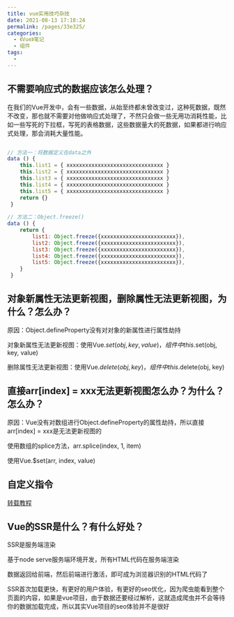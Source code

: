 ```yaml
---
title: vue实用技巧杂技
date: 2021-08-13 17:18:24
permalink: /pages/33e325/
categories:
  - 《Vue》笔记
  - 组件
tags:
  - 
---
```


## 不需要响应式的数据应该怎么处理？

在我们的Vue开发中，会有一些数据，从始至终都未曾改变过，这种死数据，既然不改变，那也就不需要对他做响应式处理了，不然只会做一些无用功消耗性能，比如一些写死的下拉框，写死的表格数据，这些数据量大的死数据，如果都进行响应式处理，那会消耗大量性能。

```js

// 方法一：将数据定义在data之外
data () {
    this.list1 = { xxxxxxxxxxxxxxxxxxxxxxxxxxxxxxx }
    this.list2 = { xxxxxxxxxxxxxxxxxxxxxxxxxxxxxxx }
    this.list3 = { xxxxxxxxxxxxxxxxxxxxxxxxxxxxxxx }
    this.list4 = { xxxxxxxxxxxxxxxxxxxxxxxxxxxxxxx }
    this.list5 = { xxxxxxxxxxxxxxxxxxxxxxxxxxxxxxx }
    return {}
 }
    
// 方法二：Object.freeze()
data () {
    return {
        list1: Object.freeze({xxxxxxxxxxxxxxxxxxxxxxxx}),
        list2: Object.freeze({xxxxxxxxxxxxxxxxxxxxxxxx}),
        list3: Object.freeze({xxxxxxxxxxxxxxxxxxxxxxxx}),
        list4: Object.freeze({xxxxxxxxxxxxxxxxxxxxxxxx}),
        list5: Object.freeze({xxxxxxxxxxxxxxxxxxxxxxxx}),
    }
 }

```

## 对象新属性无法更新视图，删除属性无法更新视图，为什么？怎么办？

原因：Object.defineProperty没有对对象的新属性进行属性劫持

对象新属性无法更新视图：使用Vue.$set(obj, key, value)，组件中this.$set(obj, key, value)

删除属性无法更新视图：使用Vue.$delete(obj, key)，组件中this.$delete(obj, key)


## 直接arr[index] = xxx无法更新视图怎么办？为什么？怎么办？

原因：Vue没有对数组进行Object.defineProperty的属性劫持，所以直接arr[index] = xxx是无法更新视图的

使用数组的splice方法，arr.splice(index, 1, item)

使用Vue.$set(arr, index, value)

## 自定义指令

[转载教程](https://www.cnblogs.com/lzq035/p/14183553.html)

## Vue的SSR是什么？有什么好处？

SSR是服务端渲染

基于node serve服务端环境开发，所有HTML代码在服务端渲染

数据返回给前端，然后前端进行激活，即可成为浏览器识别的HTML代码了

SSR首次加载更快，有更好的用户体验，有更好的seo优化，因为爬虫能看到整个页面的内容，如果是vue项目，由于数据还要经过解析，这就造成爬虫并不会等待你的数据加载完成，所以其实Vue项目的seo体验并不是很好